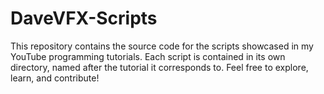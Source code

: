 # DaveVFX-Scripts
This repository contains the source code for the scripts showcased in my YouTube programming tutorials. Each script is contained in its own directory, named after the tutorial it corresponds to. Feel free to explore, learn, and contribute!

